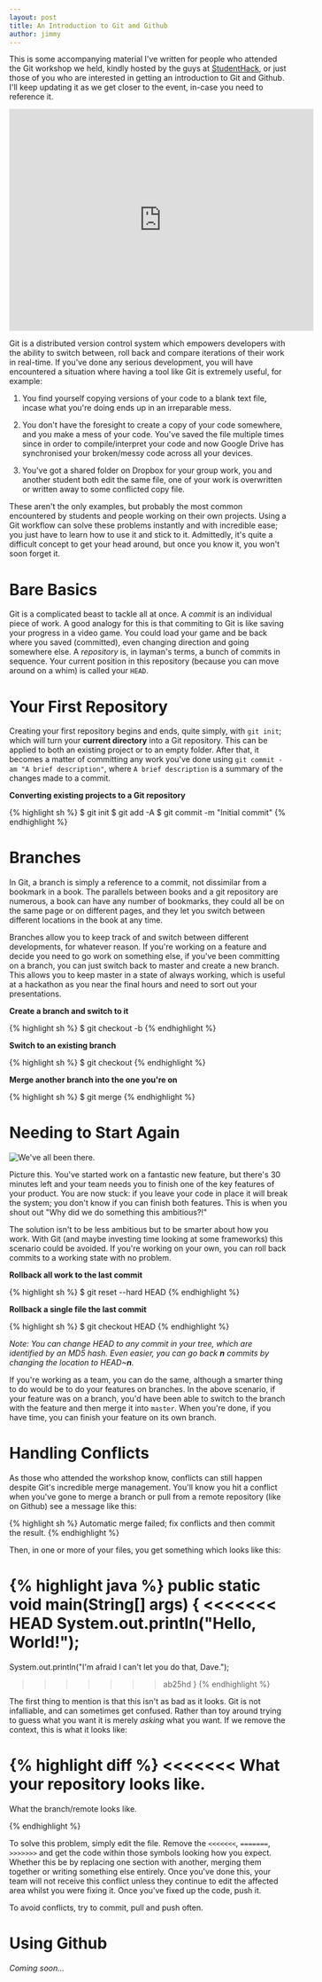 ```yaml
---
layout: post
title: An Introduction to Git and Github
author: jimmy
---
```


This is some accompanying material I've written for people who attended the Git workshop we held, kindly hosted by the guys at [StudentHack](//studenthack.com), or just those of you who are interested in getting an introduction to Git and Github. I'll keep updating it as we get closer to the event, in-case you need to reference it.

<iframe src="http://prezi.com/embed/tuad5y0fedri/?bgcolor=ffffff&amp;lock_to_path=0&amp;autoplay=0&amp;autohide_ctrls=0&amp;features=undefined&amp;disabled_features=undefined" width="550" height="400" frameBorder="0"></iframe>

Git is a distributed version control system which empowers developers with the ability to switch between, roll back and compare iterations of their work in real-time. If you've done any serious development, you will have encountered a situation where having a tool like Git is extremely useful, for example:

1. You find yourself copying versions of your code to a blank text file, incase what you're doing ends up in an irreparable mess.

2. You don't have the foresight to create a copy of your code somewhere, and you make a mess of your code. You've saved the file multiple times since in order to compile/interpret your code and now Google Drive has synchronised your broken/messy code across all your devices.

3. You've got a shared folder on Dropbox for your group work, you and another student both edit the same file, one of your work is overwritten or written away to some conflicted copy file.

These aren't the only examples, but probably the most common encountered by students and people working on their own projects. Using a Git workflow can solve these problems instantly and with incredible ease; you just have to learn how to use it and stick to it. Admittedly, it's quite a difficult concept to get your head around, but once you know it, you won't soon forget it.

Bare Basics
===

Git is a complicated beast to tackle all at once. A *commit* is an individual piece of work. A good analogy for this is that commiting to Git is like saving your progress in a video game. You could load your game and be back where you saved (committed), even changing direction and going somewhere else. A *repository* is, in layman's terms, a bunch of commits in sequence. Your current position in this repository (because you can move around on a whim) is called your `HEAD`.

Your First Repository
===

 Creating your first repository begins and ends, quite simply, with `git init`; which will turn your **current directory** into a Git repository. This can be applied to both an existing project or to an empty folder. After that, it becomes a matter of committing any work you've done using `git commit -am "A brief description"`, where `A brief description` is a summary of the changes made to a commit.

**Converting existing projects to a Git repository**

{% highlight sh %}
$ git init
$ git add -A
$ git commit -m "Initial commit"
{% endhighlight %}

Branches
===

In Git, a branch is simply a reference to a commit, not dissimilar from a bookmark in a book. The parallels between books and a git repository are numerous, a book can have any number of bookmarks, they could all be on the same page or on different pages, and they let you switch between different locations in the book at any time.

Branches allow you to keep track of and switch between different developments, for whatever reason. If you're working on a feature and decide you need to go work on something else, if you've been committing on a branch, you can just switch back to master and create a new branch. This allows you to keep master in a state of always working, which is useful at a hackathon as you near the final hours and need to sort out your presentations.

**Create a branch and switch to it**

{% highlight sh %}
$ git checkout -b <BranchName>
{% endhighlight %}

**Switch to an existing branch**

{% highlight sh %}
$ git checkout <BranchName>
{% endhighlight %}

**Merge another branch into the one you're on**

{% highlight sh %}
$ git merge <BranchName>
{% endhighlight %}

Needing to Start Again
===

![We've all been there.][kill_it]

Picture this. You've started work on a fantastic new feature, but there's 30 minutes left and your team needs you to finish one of the key features of your product. You are now stuck: if you leave your code in place it will break the system; you don't know if you can finish both features. This is when you shout out "Why did we do something this ambitious?!"

The solution isn't to be less ambitious but to be smarter about how you work. With Git (and maybe investing time looking at some frameworks) this scenario could be avoided. If you're working on your own, you can roll back commits to a working state with no problem.

**Rollback all work to the last commit**

{% highlight sh %}
$ git reset --hard HEAD
{% endhighlight %}

**Rollback a single file the last commit**

{% highlight sh %}
$ git checkout HEAD <FileName>
{% endhighlight %}

*Note: You can change HEAD to any commit in your tree, which are identified by an MD5 hash. Even easier, you can go back **n** commits by changing the location to HEAD~**n**.*

If you're working as a team, you can do the same, although a smarter thing to do would be to do your features on branches. In the above scenario, if your feature was on a branch, you'd have been able to switch to the branch with the feature and then merge it into `master`. When you're done, if you have time, you can finish your feature on its own branch.

Handling Conflicts
===

As those who attended the workshop know, conflicts can still happen despite Git's incredible merge management. You'll know you hit a conflict when you've gone to merge a branch or pull from a remote repository (like on Github) see a message like this:

{% highlight sh %}
Automatic merge failed; fix conflicts and then commit the result.
{% endhighlight %}

Then, in one or more of your files, you get something which looks like this:

{% highlight java %}
public static void main(String[] args)
{
<<<<<<< HEAD
System.out.println("Hello, World!");
=======
System.out.println("I'm afraid I can't let you do that, Dave.");
>>>>>>> ab25hd
}
{% endhighlight %}

The first thing to mention is that this isn't as bad as it looks. Git is not infalliable, and can sometimes get confused. Rather than toy around trying to guess what you want it is merely *asking* what you want. If we remove the context, this is what it looks like:

{% highlight diff %}
<<<<<<< 
What your repository looks like.
=======
What the branch/remote looks like.
>>>>>>> 
{% endhighlight %}

To solve this problem, simply edit the file. Remove the `<<<<<<<`, `=======`, `>>>>>>>` and get the code within those symbols looking how you expect. Whether this be by replacing one section with another, merging them together or writing something else entirely. Once you've done this, your team will not receive this conflict unless they continue to edit the affected area whilst you were fixing it. Once you've fixed up the code, push it.

To avoid conflicts, try to commit, pull and push often.

Using Github
===

*Coming soon...*

[kill_it]: /images/killitwithfire.jpg